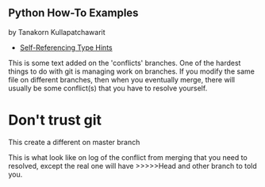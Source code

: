 ## Python How-To Examples

by Tanakorn Kullapatchawarit

* [Self-Referencing Type Hints](self-referencing-hints.md)


This is some text added on the 'conflicts' branches.
One of the hardest things to do with git is managing work on branches.
If you modify the same file on different branches, then when you eventually merge, there will usually be some conflict(s) that you have to resolve yourself.

Don't trust git
=======
This create a different on master branch


This is what look like on log of the conflict from merging that you need to resolved, except the real one will have >>>>>Head and other branch to told you.